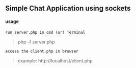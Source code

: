 ## Simple Chat Application using sockets

#### usage
	run server.php in cmd (or) Terminal

>	php -f server.php

	access the client.php in browser
>	example: http://localhost/client.php